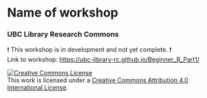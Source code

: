# Name of workshop
### UBC Library Research Commons

:heavy_exclamation_mark: This workshop is in development and not yet complete. :heavy_exclamation_mark:    
Link to workshop: https://ubc-library-rc.github.io/Beginner_R_Part1/

<a rel="license" href="http://creativecommons.org/licenses/by/4.0/"><img alt="Creative Commons License" style="border-width:0" src="https://i.creativecommons.org/l/by/4.0/88x31.png" /></a><br />This work is licensed under a <a rel="license" href="http://creativecommons.org/licenses/by/4.0/">Creative Commons Attribution 4.0 International License</a>.
